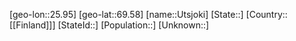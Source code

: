 ﻿---
location: [69.58,25.95]
type: City
tags:
- geo/City


SpocWebEntityId: 35147
isDeleted: false
confidential: public

---
[geo-lon::25.95]
[geo-lat::69.58]
[name::Utsjoki]
[State::]
[Country::[[Finland]]]
[StateId::]
[Population::]
[Unknown::]

